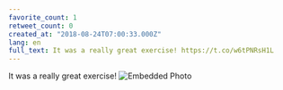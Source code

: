 ```yaml
---
favorite_count: 1
retweet_count: 0
created_at: "2018-08-24T07:00:33.000Z"
lang: en
full_text: It was a really great exercise! https://t.co/w6tPNRsH1L
---
```


It was a really great exercise!
![Embedded Photo](https://twitter-media-coderbyheart.s3.eu-north-1.amazonaws.com/1032885356612526080-DlWLuRQXcAAHtJl.jpg)
